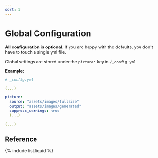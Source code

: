```yaml
---
sort: 1
---
```

# Global Configuration

**All configuration is optional**. If you are happy with the defaults, you don't
have to touch a single yml file.

Global settings are stored under the `picture:` key in `/_config.yml`.

**Example:**

```yml
# _config.yml

(...)

picture:
  source: "assets/images/fullsize"
  output: "assets/images/generated"
  suppress_warnings: true
  (...)

(...)
```

## Reference

{% include list.liquid %}
